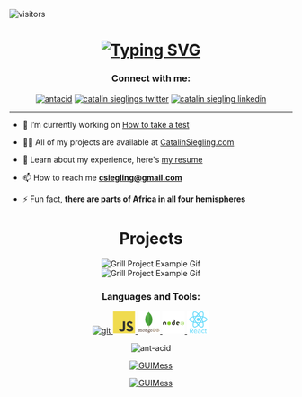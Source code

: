 ![visitors](https://visitor-badge.glitch.me/badge?page_id=ant-acid.readme&left_color=black&right_color=blue)

<h1 align="center"><a href="https://git.io/typing-svg"><img src="https://readme-typing-svg.herokuapp.com?font=Fira+Code&pause=1000&width=435&lines=I'm+Catalin+Siegling;A+Full-Stack+Engineer+from+Kansas" alt="Typing SVG" /></a></h1>

<h3 align="center">Connect with me:</h3>
<p align="center">
<a href="https://dev.to/antacid" target="blank"><img align="center" src="https://raw.githubusercontent.com/rahuldkjain/github-profile-readme-generator/master/src/images/icons/Social/devto.svg" alt="antacid" height="30" width="40" /></a>
  <a href="https://twitter.com/the_cguy" target="blank"><img align="center" src="https://i.imgur.com/s9n8Ta7.gif" alt="catalin sieglings twitter" height="47" width="47" /></a>
<a href="https://www.linkedin.com/in/catalin-siegling/" target="blank"><img align="center" src="https://i.imgur.com/vaCEbOT.gif" alt="catalin siegling linkedin" height="47" width="47" /></a>

---

- 🔭 I’m currently working on [How to take a test](https://github.com/bob-fornal/how-to-take-a-test)

- 👨‍💻 All of my projects are available at [CatalinSiegling.com](https://www.catalinsiegling.com/)

- 📄 Learn about my experience, here's [my resume](https://docs.google.com/document/d/13ZcQj_t63TR2Af6JqTR7OmO12rVokJPfzs1U2uEPTjM/edit?usp=sharing)

- 📫 How to reach me **csiegling@gmail.com**

- ⚡ Fun fact, **there are parts of Africa in all four hemispheres**

 <h1 align="center">Projects</h1>

<div align="center"><img src="https://user-images.githubusercontent.com/1313712/225788740-cd8dd90c-1ef8-4e07-8079-0e421fe5ce11.gif" alt="Grill Project Example Gif" height="400" width="850"/></div>

<div align="center"><img src="https://user-images.githubusercontent.com/1313712/176764895-f6749e85-042e-4fe5-85db-349a87e001b8.gif" alt="Grill Project Example Gif" height="400" width="850"/></div>

<h3 align="center">Languages and Tools:</h3>
<p align="center"> <a href="https://git-scm.com/" target="_blank" rel="noreferrer"> <img src="https://www.vectorlogo.zone/logos/git-scm/git-scm-icon.svg" alt="git" width="40" height="40"/> </a> <a href="https://developer.mozilla.org/en-US/docs/Web/JavaScript" target="_blank" rel="noreferrer"> <img src="https://raw.githubusercontent.com/devicons/devicon/master/icons/javascript/javascript-original.svg" alt="javascript" width="40" height="40"/> </a> <a href="https://www.mongodb.com/" target="_blank" rel="noreferrer"> <img src="https://raw.githubusercontent.com/devicons/devicon/master/icons/mongodb/mongodb-original-wordmark.svg" alt="mongodb" width="40" height="40"/> </a> <a href="https://nodejs.org" target="_blank" rel="noreferrer"> <img src="https://raw.githubusercontent.com/devicons/devicon/master/icons/nodejs/nodejs-original-wordmark.svg" alt="nodejs" width="40" height="40"/> </a> <a href="https://reactjs.org/" target="_blank" rel="noreferrer"> <img src="https://raw.githubusercontent.com/devicons/devicon/master/icons/react/react-original-wordmark.svg" alt="react" width="40" height="40"/> </a> </p>

<p align="center"><img src="https://github-readme-stats.vercel.app/api?username=GUIMess&show_icons=true&locale=en&count_private=true&theme=radical" alt="ant-acid" /><a href="https://github.com/ryo-ma/github-profile-trophy"></p>

<p align="center"><img src="https://github-profile-trophy.vercel.app/?username=GUIMess&count_private=true&theme=radical" alt="GUIMess" /></p>

<p align="center"><img  src="https://github-readme-stats.vercel.app/api/top-langs?username=GUIMess&show_icons=true&locale=en&layout=compact&count_private=true&theme=radical" alt="GUIMess" />
<p align="center"> </a> </p>
